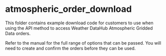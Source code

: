 # atmospheric_order_download

This folder contains example download code for customers to use when using the API method to access Weather DataHub Atmospheric Gridded Data orders.

Refer to the manual for the full range of options that can be passed.  You will need to create and confirm the orders before they can be used.
